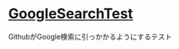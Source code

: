 # [GoogleSearchTest](https://github.com/kasugaiparsley/GoogleSearchTest)
GithubがGoogle検索に引っかかるようにするテスト
